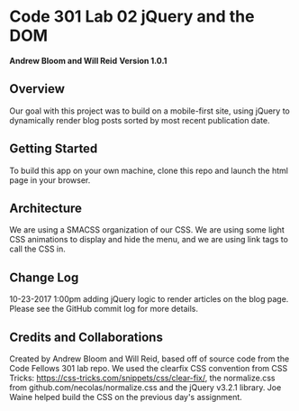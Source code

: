 # Code 301 Lab 02 jQuery and the DOM

**Andrew Bloom and Will Reid**
**Version 1.0.1**

## Overview
Our goal with this project was to build on a mobile-first site, using jQuery to dynamically render blog posts sorted by most recent publication date.

## Getting Started
To build this app on your own machine, clone this repo and launch the html page in your browser.

## Architecture
We are using a SMACSS organization of our CSS. We are using some light CSS animations to display and hide the menu, and we are using link tags to call the CSS in.

## Change Log
10-23-2017 1:00pm adding jQuery logic to render articles on the blog page.  Please see the GitHub commit log for more details.

## Credits and Collaborations
Created by Andrew Bloom and Will Reid, based off of source code from the Code Fellows 301 lab repo. We used the clearfix CSS convention from CSS Tricks: https://css-tricks.com/snippets/css/clear-fix/, the normalize.css from github.com/necolas/normalize.css and the jQuery v3.2.1 library.  Joe Waine helped build the CSS on the previous day's assignment.
